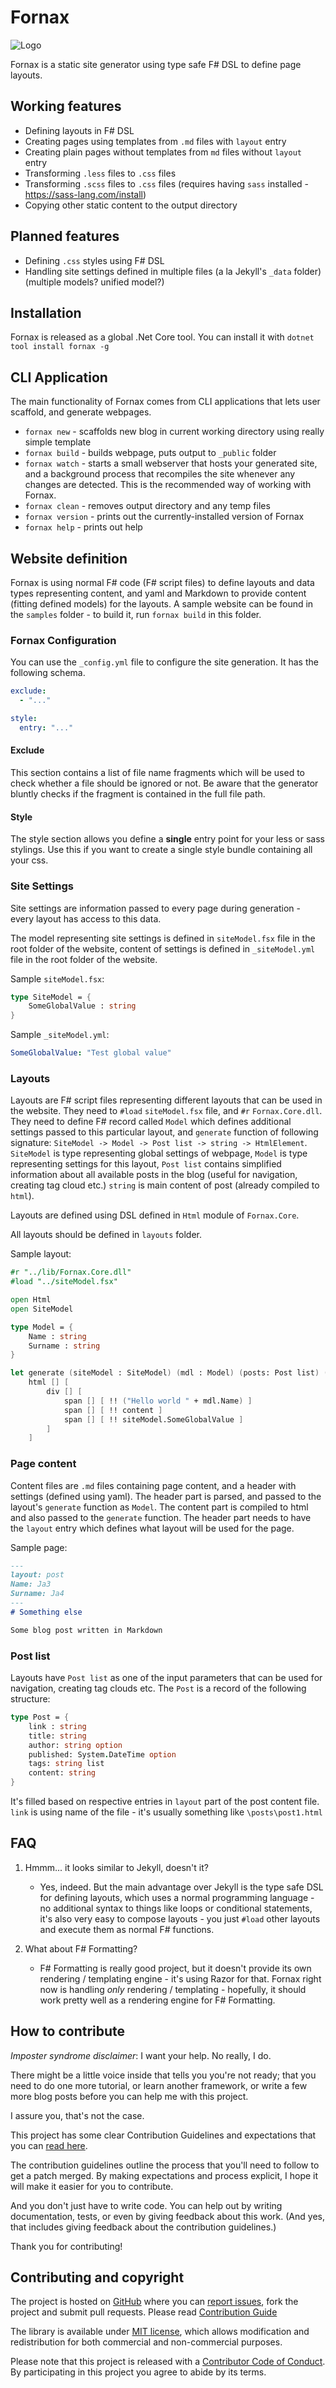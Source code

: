 # Fornax

![Logo](https://raw.githubusercontent.com/LambdaFactory/Fornax/master/logo/Fornax.png)

Fornax is a static site generator using type safe F# DSL to define page layouts.

## Working features

* Defining layouts in F# DSL
* Creating pages using templates from `.md` files with `layout` entry
* Creating plain pages without templates from `md` files without `layout` entry
* Transforming `.less` files to `.css` files
* Transforming `.scss` files to `.css` files (requires having `sass` installed - https://sass-lang.com/install)
* Copying other static content to the output directory

## Planned features

* Defining `.css` styles using F# DSL
* Handling site settings defined in multiple files (a la Jekyll's `_data` folder) (multiple models? unified model?)

## Installation

Fornax is released as a global .Net Core tool. You can install it with `dotnet tool install fornax -g`

## CLI Application

The main functionality of Fornax comes from CLI applications that lets user scaffold, and generate webpages.

* `fornax new` - scaffolds new blog in current working directory using really simple template
* `fornax build` - builds webpage, puts output to `_public` folder
* `fornax watch` - starts a small webserver that hosts your generated site, and a background process that recompiles the site whenever any changes are detected. This is the recommended way of working with Fornax.
* `fornax clean` - removes output directory and any temp files
* `fornax version` - prints out the currently-installed version of Fornax
* `fornax help` - prints out help

## Website definition

Fornax is using normal F# code (F# script files) to define layouts and data types representing content, and yaml and Markdown to provide content (fitting defined models) for the layouts. A sample website can be found in the `samples` folder - to build it, run `fornax build` in this folder.

### Fornax Configuration

You can use the `_config.yml` file to configure the site generation. It has the following schema.

```yml
exclude:
  - "..."

style:
  entry: "..."
```

#### Exclude

This section contains a list of file name fragments which will be used to check whether a file should be ignored or not.
Be aware that the generator bluntly checks if the fragment is contained in the full file path.

#### Style

The style section allows you define a **single** entry point for your less or sass stylings. Use this if you want to create a single style bundle containing all your css.

### Site Settings

Site settings are information passed to every page during generation - every layout has access to this data.

The model representing site settings is defined in `siteModel.fsx` file in the root folder of the website, content of settings is defined in `_siteModel.yml` file in the root folder of the website.

Sample `siteModel.fsx`:

```fsharp
type SiteModel = {
    SomeGlobalValue : string
}
```

Sample `_siteModel.yml`:

```yml
SomeGlobalValue: "Test global value"
```

### Layouts

Layouts are F# script files representing different layouts that can be used in the website. They need to `#load` `siteModel.fsx` file, and `#r` `Fornax.Core.dll`. They need to define F# record called `Model` which defines additional settings passed to this particular layout, and `generate` function of following signature: `SiteModel -> Model -> Post list -> string -> HtmlElement`. `SiteModel` is type representing global settings of webpage, `Model` is type representing settings for this layout, `Post list` contains simplified information about all available posts in the blog (useful for navigation, creating tag cloud etc.) `string` is main content of post (already compiled to `html`).

Layouts are defined using DSL defined in `Html` module of `Fornax.Core`.

All layouts should be defined in `layouts` folder.

Sample layout:

```fsharp
#r "../lib/Fornax.Core.dll"
#load "../siteModel.fsx"

open Html
open SiteModel

type Model = {
    Name : string
    Surname : string
}

let generate (siteModel : SiteModel) (mdl : Model) (posts: Post list) (content : string) =
    html [] [
        div [] [
            span [] [ !! ("Hello world " + mdl.Name) ]
            span [] [ !! content ]
            span [] [ !! siteModel.SomeGlobalValue ]
        ]
    ]
```

### Page content

Content files are `.md` files containing page content, and a header with settings (defined using yaml). The header part is parsed, and passed to the layout's `generate` function as `Model`. The content part is compiled to html and also passed to the `generate` function. The header part needs to have the `layout` entry which defines what layout will be used for the page.

Sample page:

```markdown
---
layout: post
Name: Ja3
Surname: Ja4
---
# Something else

Some blog post written in Markdown
```

### Post list

Layouts have `Post list` as one of the input parameters that can be used for navigation, creating tag clouds etc. The `Post` is a record of the following structure:

```fsharp
type Post = {
    link : string
    title: string
    author: string option
    published: System.DateTime option
    tags: string list
    content: string
}
```

It's filled based on respective entries in `layout` part of the post content file. `link` is using name of the file - it's usually something like `\posts\post1.html`

## FAQ

1. Hmmm... it looks similar to Jekyll, doesn't it?

    * Yes, indeed. But the main advantage over Jekyll is the type safe DSL for defining layouts, which uses a normal programming language - no additional syntax to things like loops or conditional statements, it's also very easy to compose layouts - you just `#load` other layouts and execute them as normal F# functions.

2. What about F# Formatting?

    * F# Formatting is really good project, but it doesn't provide its own rendering / templating engine - it's using Razor for that. Fornax right now is handling *only* rendering / templating - hopefully, it should work pretty well as a rendering engine for F# Formatting.

## How to contribute

*Imposter syndrome disclaimer*: I want your help. No really, I do.

There might be a little voice inside that tells you you're not ready; that you need to do one more tutorial, or learn another framework, or write a few more blog posts before you can help me with this project.

I assure you, that's not the case.

This project has some clear Contribution Guidelines and expectations that you can [read here](https://github.com/LambdaFactory/Fornax/blob/master/CONTRIBUTING.md).

The contribution guidelines outline the process that you'll need to follow to get a patch merged. By making expectations and process explicit, I hope it will make it easier for you to contribute.

And you don't just have to write code. You can help out by writing documentation, tests, or even by giving feedback about this work. (And yes, that includes giving feedback about the contribution guidelines.)

Thank you for contributing!

## Contributing and copyright

The project is hosted on [GitHub](https://github.com/LambdaFactory/Fornax) where you can [report issues](https://github.com/LambdaFactory/Fornax/issues), fork
the project and submit pull requests. Please read [Contribution Guide](https://github.com/LambdaFactory/Fornax/blob/master/CONTRIBUTING.md)

The library is available under [MIT license](https://github.com/LambdaFactory/Fornax/blob/master/LICENSE.md), which allows modification and redistribution for both commercial and non-commercial purposes.

Please note that this project is released with a [Contributor Code of Conduct](CODE_OF_CONDUCT.md). By participating in this project you agree to abide by its terms.
